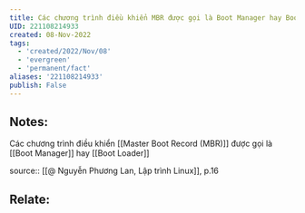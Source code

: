 ```yaml
---
title: Các chương trình điều khiển MBR được gọi là Boot Manager hay Boot Loader
UID: 221108214933
created: 08-Nov-2022
tags:
  - 'created/2022/Nov/08'
  - 'evergreen'
  - 'permanent/fact'
aliases: '221108214933'
publish: False
---
```

## Notes:
Các chương trình điều khiển [[Master Boot Record (MBR)]] được gọi là [[Boot Manager]] hay [[Boot Loader]]

source:: [[@ Nguyễn Phương Lan, Lập trình Linux]], p.16

## Relate:
